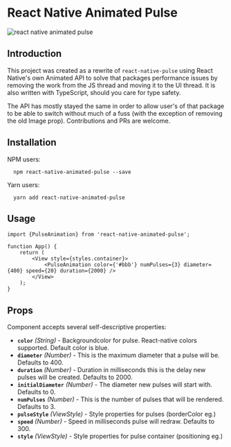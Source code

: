 # React Native Animated Pulse

![react native animated pulse](https://raw.githubusercontent.com/TheRogue76/react-native-animated-pulse/master/demo.gif)

## Introduction

This project was created as a rewrite of ```react-native-pulse``` using React Native's own Animated API to solve that packages performance issues by removing the work from the JS thread and moving it to the UI thread. It is also written with TypeScript, should you care for type safety.

The API has mostly stayed the same in order to allow user's of that package to be able to switch without much of a fuss (with the exception of removing the old Image prop). Contributions and PRs are welcome.

## Installation

NPM users:

```
  npm react-native-animated-pulse --save
```
Yarn users:
```
  yarn add react-native-animated-pulse
```


## Usage

```tsx
import {PulseAnimation} from 'react-native-animated-pulse';

function App() {
    return (
        <View style={styles.container}>
            <PulseAnimation color={'#bbb'} numPulses={3} diameter={400} speed={20} duration={2000} />
        </View>
    );
}
```

## Props

Component accepts several self-descriptive properties:


- **`color`** _(String)_ - Backgroundcolor for pulse. React-native colors supported. Default color is blue.
- **`diameter`** _(Number)_ - This is the maximum diameter that a pulse will be. Defaults to 400.
- **`duration`** _(Number)_ - Duration in milliseconds this is the delay new pulses will be created. Defaults to 2000.
- **`initialDiameter`** _(Number)_ - The diameter new pulses will start with. Defaults to 0.
- **`numPulses`** _(Number)_ - This is the number of pulses that will be rendered. Defaults to 3.
- **`pulseStyle`** _(ViewStyle)_ - Style properties for pulses (borderColor eg.)
- **`speed`** _(Number)_ - Speed in milliseconds pulse will redraw. Defaults to 300.
- **`style`** _(ViewStyle)_ - Style properties for pulse container (positioning eg.)
